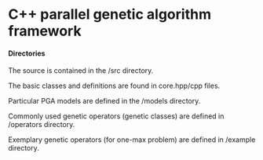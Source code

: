 # C++ parallel genetic algorithm framework

#### Directories
The source is contained in the /src directory.

The basic classes and definitions are found in core.hpp/cpp files.

Particular PGA models are defined in the /models directory.

Commonly used genetic operators (genetic classes) are defined in /operators directory.

Exemplary genetic operators (for one-max problem) are defined in /example directory.
